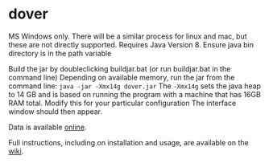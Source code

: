 # dover 

MS Windows only. There will be a similar process for linux and mac, but these are not directly supported.
Requires Java Version 8.
Ensure java bin directory is in the path variable

Build the jar by doubleclicking buildjar.bat
(or run buildjar.bat in the command line)
Depending on available memory, run the jar from the command line:
``java -jar -Xmx14g dover.jar``
The ``-Xmx14g`` sets the java heap to 14 GB and is based on running the program with a machine that has 16GB RAM total. Modify this for your particular configuration
The interface window should then appear.

Data is available [online](https://www.cs.kent.ac.uk/projects/dover/).

Full instructions, including on installation and usage, are available on the [wiki](https://github.com/peterrodgers/dover/wiki).

